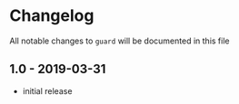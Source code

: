 # Changelog

All notable changes to `guard` will be documented in this file

## 1.0 - 2019-03-31

- initial release

